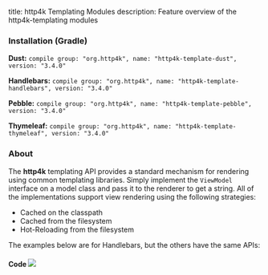 title: http4k Templating Modules
description: Feature overview of the http4k-templating modules

### Installation (Gradle)
**Dust:** ```compile group: "org.http4k", name: "http4k-template-dust", version: "3.4.0"```

**Handlebars:** ```compile group: "org.http4k", name: "http4k-template-handlebars", version: "3.4.0"```

**Pebble:** ```compile group: "org.http4k", name: "http4k-template-pebble", version: "3.4.0"```

**Thymeleaf:** ```compile group: "org.http4k", name: "http4k-template-thymeleaf", version: "3.4.0"```

### About
The **http4k** templating API provides a standard mechanism for rendering using common templating libraries. Simply implement the `ViewModel` interface on a model class and pass it to the renderer to get a string. All of the implementations support view rendering using the following strategies:

* Cached on the classpath
* Cached from the filesystem
* Hot-Reloading from the filesystem

The examples below are for Handlebars, but the others have the same APIs:

#### Code  [<img class="octocat" src="/img/octocat-32.png"/>](https://github.com/http4k/http4k/blob/master/src/docs/guide/modules/templating/example.kt)

 <script src="https://gist-it.appspot.com/https://github.com/http4k/http4k/blob/master/src/docs/guide/modules/templating/example.kt"></script>
